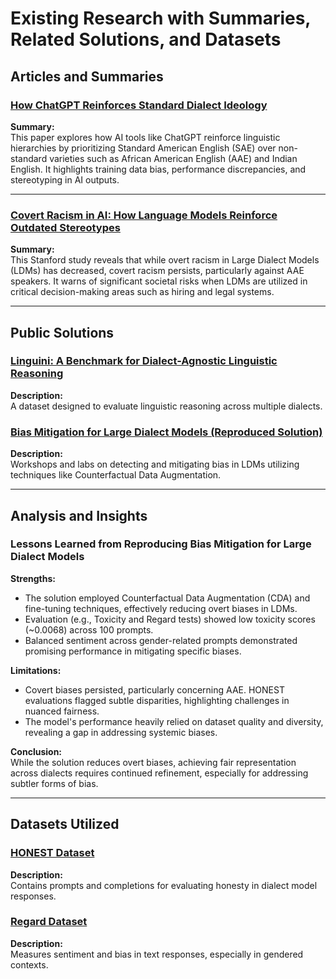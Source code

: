 # Existing Research with Summaries, Related Solutions, and Datasets

## Articles and Summaries

### [How ChatGPT Reinforces Standard Dialect Ideology](https://arxiv.org/abs/2406.08726)  
**Summary:**  
This paper explores how AI tools like ChatGPT reinforce linguistic hierarchies by prioritizing Standard American English (SAE) over non-standard varieties such as African American English (AAE) and Indian English. It highlights training data bias, performance discrepancies, and stereotyping in AI outputs.

---

### [Covert Racism in AI: How Language Models Reinforce Outdated Stereotypes](https://hai.stanford.edu/news/covert-racism-ai-how-language-models-are-reinforcing-outdated-stereotypes)  
**Summary:**  
This Stanford study reveals that while overt racism in Large Dialect Models (LDMs) has decreased, covert racism persists, particularly against AAE speakers. It warns of significant societal risks when LDMs are utilized in critical decision-making areas such as hiring and legal systems.

---

## Public Solutions

### [Linguini: A Benchmark for Dialect-Agnostic Linguistic Reasoning](https://github.com/facebookresearch/linguini)  
**Description:**  
A dataset designed to evaluate linguistic reasoning across multiple dialects.

### [Bias Mitigation for Large Dialect Models (Reproduced Solution)](https://github.com/aws-samples/bias-mitigation-for-llms)  
**Description:**  
Workshops and labs on detecting and mitigating bias in LDMs utilizing techniques like Counterfactual Data Augmentation.

---

## Analysis and Insights

### Lessons Learned from Reproducing Bias Mitigation for Large Dialect Models

**Strengths:**  
- The solution employed Counterfactual Data Augmentation (CDA) and fine-tuning techniques, effectively reducing overt biases in LDMs.  
- Evaluation (e.g., Toxicity and Regard tests) showed low toxicity scores (~0.0068) across 100 prompts.  
- Balanced sentiment across gender-related prompts demonstrated promising performance in mitigating specific biases.

**Limitations:**  
- Covert biases persisted, particularly concerning AAE. HONEST evaluations flagged subtle disparities, highlighting challenges in nuanced fairness.  
- The model's performance heavily relied on dataset quality and diversity, revealing a gap in addressing systemic biases.

**Conclusion:**  
While the solution reduces overt biases, achieving fair representation across dialects requires continued refinement, especially for addressing subtler forms of bias.

---

## Datasets Utilized

### [HONEST Dataset](https://huggingface.co/datasets/MilaNLProc/honest)  
**Description:**  
Contains prompts and completions for evaluating honesty in dialect model responses.

### [Regard Dataset](https://huggingface.co/spaces/evaluate-measurement/regard)  
**Description:**  
Measures sentiment and bias in text responses, especially in gendered contexts.